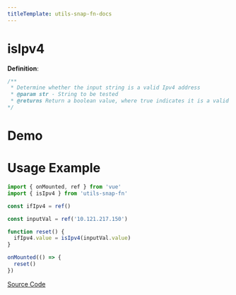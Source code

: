 ```yaml
---
titleTemplate: utils-snap-fn-docs
---
```


# isIpv4

**Definition**:

```js
/**
 * Determine whether the input string is a valid Ipv4 address
 * @param str - String to be tested
 * @returns Return a boolean value, where true indicates it is a valid Ipv4 address, and false indicates it is not
*/
```

# Demo

<Box>
  <IsIpv4Demo />
</Box>

# Usage Example

```ts
import { onMounted, ref } from 'vue'
import { isIpv4 } from 'utils-snap-fn'

const ifIpv4 = ref()

const inputVal = ref('10.121.217.150')

function reset() {
  ifIpv4.value = isIpv4(inputVal.value)
}

onMounted(() => {
  reset()
})
```

[Source Code](https://github.com/guxuerui/utils-snap-fn/blob/main/src/playground/regexp/isIpv4.ts)
